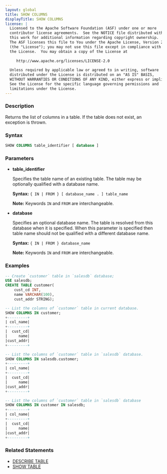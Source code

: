 ```yaml
---
layout: global
title: SHOW COLUMNS
displayTitle: SHOW COLUMNS
license: |
  Licensed to the Apache Software Foundation (ASF) under one or more
  contributor license agreements.  See the NOTICE file distributed with
  this work for additional information regarding copyright ownership.
  The ASF licenses this file to You under the Apache License, Version 2.0
  (the "License"); you may not use this file except in compliance with
  the License.  You may obtain a copy of the License at
 
     http://www.apache.org/licenses/LICENSE-2.0
 
  Unless required by applicable law or agreed to in writing, software
  distributed under the License is distributed on an "AS IS" BASIS,
  WITHOUT WARRANTIES OR CONDITIONS OF ANY KIND, either express or implied.
  See the License for the specific language governing permissions and
  limitations under the License.
---
```


### Description

Returns the list of columns in a table. If the table does not exist, an exception is thrown.

### Syntax

```sql
SHOW COLUMNS table_identifier [ database ]
```

### Parameters

* **table_identifier**

    Specifies the table name of an existing table. The table may be optionally qualified
    with a database name.

    **Syntax:** `{ IN | FROM } [ database_name . ] table_name`

    **Note:** Keywords `IN` and `FROM` are interchangeable.

* **database**

    Specifies an optional database name. The table is resolved from this database when it
    is specified. When this parameter is specified then table
    name should not be qualified with a different database name. 

    **Syntax:** `{ IN | FROM } database_name`

    **Note:** Keywords `IN` and `FROM` are interchangeable.

### Examples

```sql
-- Create `customer` table in `salesdb` database;
USE salesdb;
CREATE TABLE customer(
    cust_cd INT,
    name VARCHAR(100),
    cust_addr STRING);

-- List the columns of `customer` table in current database.
SHOW COLUMNS IN customer;
+---------+
| col_name|
+---------+
|  cust_cd|
|     name|
|cust_addr|
+---------+

-- List the columns of `customer` table in `salesdb` database.
SHOW COLUMNS IN salesdb.customer;
+---------+
| col_name|
+---------+
|  cust_cd|
|     name|
|cust_addr|
+---------+

-- List the columns of `customer` table in `salesdb` database
SHOW COLUMNS IN customer IN salesdb;
+---------+
| col_name|
+---------+
|  cust_cd|
|     name|
|cust_addr|
+---------+
```

### Related Statements

* [DESCRIBE TABLE](sql-ref-syntax-aux-describe-table.html)
* [SHOW TABLE](sql-ref-syntax-aux-show-table.html)
